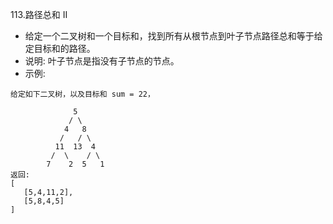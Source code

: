 113.路径总和 II
- 给定一个二叉树和一个目标和，找到所有从根节点到叶子节点路径总和等于给定目标和的路径。
- 说明: 叶子节点是指没有子节点的节点。
- 示例:
```
给定如下二叉树，以及目标和 sum = 22，

              5
             / \
            4   8
           /   / \
          11  13  4
         /  \    / \
        7    2  5   1
返回:
[
   [5,4,11,2],
   [5,8,4,5]
]
```